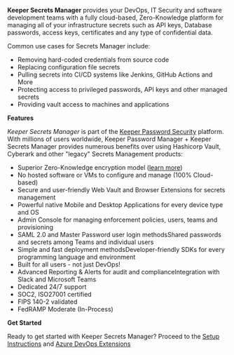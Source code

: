**Keeper Secrets Manager** provides your DevOps, IT Security and software development teams with a fully cloud-based, 
Zero-Knowledge platform for managing all of your infrastructure secrets such as API keys, Database passwords, access 
keys, certificates and any type of confidential data.

Common use cases for Secrets Manager include:
  - Removing hard-coded credentials from source code
  - Replacing configuration file secrets
  - Pulling secrets into CI/CD systems like Jenkins, GitHub Actions and More
  - Protecting access to privileged passwords, API keys and other managed secrets
  - Providing vault access to machines and applications

**Features**

*Keeper Secrets Manager* is part of the [Keeper Password Security](https://keepersecurity.com/) platform. With millions 
of users worldwide, Keeper Password Manager + Keeper Secrets Manager provides numerous benefits over using Hashicorp 
Vault, Cyberark and other "legacy" Secrets Management products:

  - Superior Zero-Knowledge encryption model ([learn more](https://docs.keeper.io/enterprise-guide/keeper-encryption-model))
  - No hosted software or VMs to configure and manage (100% Cloud-based)
  - Secure and user-friendly Web Vault and Browser Extensions for secrets management
  - Powerful native Mobile and Desktop Applications for every device type and OS
  - Admin Console for managing enforcement policies, users, teams and provisioning
  - SAML 2.0 and Master Password user login methodsShared passwords and secrets among Teams and individual users
  - Simple and fast deployment methodsDeveloper-friendly SDKs for every programming language and environment
  - Built for all users - not just DevOps!
  - Advanced Reporting & Alerts for audit and complianceIntegration with Slack and Microsoft Teams
  - Dedicated 24/7 support
  - SOC2, ISO27001 certified
  - FIPS 140-2 validated
  - FedRAMP Moderate (In-Process)

**Get Started**

Ready to get started with Keeper Secrets Manager? Proceed to the [Setup Instructions](https://docs.keeper.io/secrets-manager/secrets-manager/quick-start-guide) and [Azure DevOps Extensions](https://docs.keeper.io/secrets-manager/secrets-manager/integrations/azure-devops-plugin)
